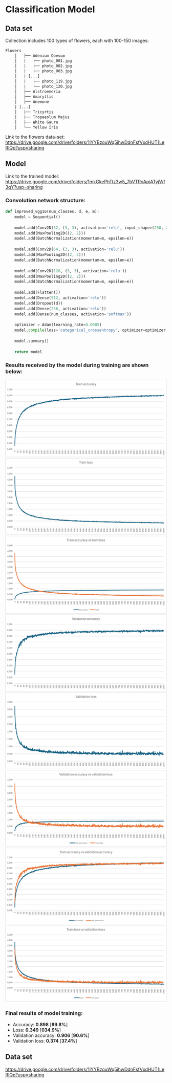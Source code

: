 # Classification Model

## Data set

Collection includes 100 types of flowers, each with 100-150 images:

```
Flowers
    │   ├── Adenium Obesum
    │   |   ├── photo_001.jpg  
    │   |   ├── photo_002.jpg  
    │   |   ├── photo_003.jpg  
    |   | [...]
    │   |   ├── photo_119.jpg  
    │   |   └── photo_120.jpg  
    │   ├── Alstroemeria
    │   ├── Amaryllis
    │   ├── Anemone
    | [...]
    │   ├── Tricyrtis
    │   ├── Tropaeolum Majus
    │   ├── White Gaura
    │   └── Yellow Iris
```

Link to the flowers data-set:
https://drive.google.com/drive/folders/1IYYBzouWq5ihwDdnFsfVxdHUT1LeRlQp?usp=sharing

## Model 

Link to the trained model:
https://drive.google.com/drive/folders/1mkGkePhTtz3w5_7bVTRoApiATyjWf3qY?usp=sharing

### Convolution network structure: 

```python
def improved_vgg16(num_classes, d, e, m):
    model = Sequential()

    model.add(Conv2D(32, (3, 3), activation='relu', input_shape=(250, 250, 3)))
    model.add(MaxPooling2D((2, 2)))
    model.add(BatchNormalization(momentum=m, epsilon=e))

    model.add(Conv2D(64, (3, 3), activation='relu'))
    model.add(MaxPooling2D((2, 2)))
    model.add(BatchNormalization(momentum=m, epsilon=e))

    model.add(Conv2D(128, (3, 3), activation='relu'))
    model.add(MaxPooling2D((2, 2)))
    model.add(BatchNormalization(momentum=m, epsilon=e))

    model.add(Flatten())
    model.add(Dense(512, activation='relu'))
    model.add(Dropout(d))
    model.add(Dense(256, activation='relu'))
    model.add(Dense(num_classes, activation='softmax'))

    optimizer = Adam(learning_rate=0.0005)
    model.compile(loss='categorical_crossentropy', optimizer=optimizer, metrics=['accuracy'])

    model.summary()

    return model
```

### Results received by the model during training are shown below:

![Algorithm schema](./Images/acc.png)
![Algorithm schema](./Images/loss.png)
![Algorithm schema](./Images/acc_vs_loss.png)
![Algorithm schema](./Images/val_acc.png)
![Algorithm schema](./Images/val_loss.png)
![Algorithm schema](./Images/val_acc_vs_val_loss.png)
![Algorithm schema](./Images/acc_vs_val_acc.png)
![Algorithm schema](./Images/loss_vs_val_loss.png)

### Final results of model training:
- Accuracy: **0.898** [**89.8%**]
- Loss: **0.349** [**034.9%**]
- Validation accuracy: **0.906** [**90.6%**]
- Validation loss: **0.374** [**37.4%**]

## Data set
https://drive.google.com/drive/folders/1IYYBzouWq5ihwDdnFsfVxdHUT1LeRlQp?usp=sharing
